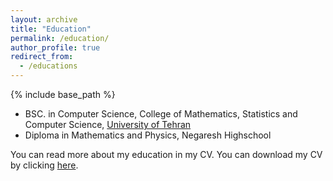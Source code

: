 ```yaml
---
layout: archive
title: "Education"
permalink: /education/
author_profile: true
redirect_from:
  - /educations
---
```


{% include base_path %}

* BSC. in Computer Science, College of Mathematics, Statistics and Computer Science, [University of Tehran](https://https://science.ut.ac.ir/en/web/math)
* Diploma in Mathematics and Physics, Negaresh Highschool

You can read more about my education in my CV. You can download my CV by clicking [here](/files/Avisafallah-CV.pdf).
